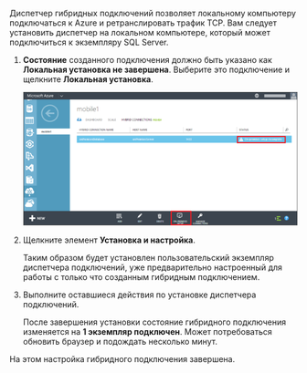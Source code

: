 
Диспетчер гибридных подключений позволяет локальному компьютеру подключаться к Azure и ретранслировать трафик TCP. Вам следует установить диспетчер на локальном компьютере, который может подключиться к экземпляру SQL Server.

1. **Состояние** созданного подключения должно быть указано как **Локальная установка не завершена**. Выберите это подключение и щелкните **Локальная установка**.

	![Локальная установка](./media/hybrid-connections-install-connection-manager/5-1.png)

2. Щелкните элемент **Установка и настройка**.

	Таким образом будет установлен пользовательский экземпляр диспетчера подключений, уже предварительно настроенный для работы с только что созданным гибридным подключением.

3. Выполните оставшиеся действия по установке диспетчера подключений.

	После завершения установки состояние гибридного подключения изменяется на **1 экземпляр подключен**. Может потребоваться обновить браузер и подождать несколько минут.

На этом настройка гибридного подключения завершена.

<!---HONumber=July15_HO2-->